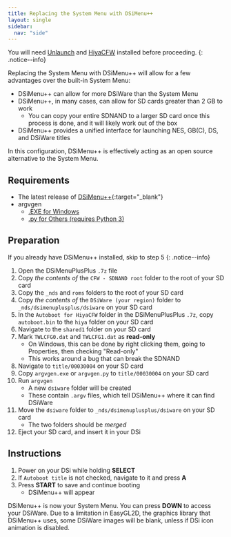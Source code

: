 ```yaml
---
title: Replacing the System Menu with DSiMenu++
layout: single
sidebar:
  nav: "side"
---
```


You will need [Unlaunch](/guide/installing-unlaunch/) and [HiyaCFW](/guide/installing-hiyacfw/) installed before proceeding.
{: .notice--info}

Replacing the System Menu with DSiMenu++ will allow for a few advantages over the built-in System Menu:
* DSiMenu++ can allow for more DSiWare than the System Menu
* DSiMenu++, in many cases, can allow for SD cards greater than 2 GB to work
    - You can copy your entire SDNAND to a larger SD card once this process is done, and it will likely work out of the box
* DSiMenu++ provides a unified interface for launching NES, GB(C), DS, and DSiWare titles

In this configuration, DSiMenu++ is effectively acting as an open source alternative to the System Menu.

## Requirements
- The latest release of [DSiMenu++](https://github.com/Robz8/DSiMenuPlusPlus/releases){:target="_blank"}
- argvgen
  - [.EXE for Windows](/assets/files/argvgen.exe)
  - [.py for Others (requires Python 3)](/assets/files/argvgen.py)

## Preparation
If you already have DSiMenu++ installed, skip to step 5
{: .notice--info}
1. Open the DSiMenuPlusPlus `.7z` file
2. Copy *the contents of* the `CFW - SDNAND root` folder to the root of your SD card
3. Copy the `_nds` and `roms` folders to the root of your SD card
4. Copy *the contents of* the `DSiWare (your region)` folder to `_nds/dsimenuplusplus/dsiware` on your SD card
5. In the `Autoboot for HiyaCFW` folder in the DSiMenuPlusPlus `.7z`, copy `autoboot.bin` to the `hiya` folder on your SD card
6. Navigate to the `shared1` folder on your SD card
7. Mark `TWLCFG0.dat` and `TWLCFG1.dat` as **read-only**
    - On Windows, this can be done by right clicking them, going to Properties, then checking "Read-only"
    - This works around a bug that can break the SDNAND
8. Navigate to `title/00030004` on your SD card
9. Copy `argvgen.exe` or `argvgen.py` to `title/00030004` on your SD card
10. Run `argvgen`
    - A new `dsiware` folder will be created
    - These contain `.argv` files, which tell DSiMenu++ where it can find DSiWare
11. Move the `dsiware` folder to `_nds/dsimenuplusplus/dsiware` on your SD card
    - The two folders should be *merged*
12. Eject your SD card, and insert it in your DSi

## Instructions
1. Power on your DSi while holding **SELECT**
2. If `Autoboot title` is not checked, navigate to it and press **A**
3. Press **START** to save and continue booting
    - DSiMenu++ will appear

DSiMenu++ is now your System Menu.
You can press **DOWN** to access your DSiWare. Due to a limitation in EasyGL2D, the graphics library that DSiMenu++ uses, some DSiWare images will be blank, unless if DSi icon animation is disabled.